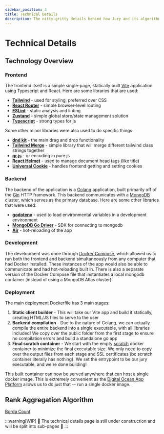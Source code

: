 ```yaml
---
sidebar_position: 3
title: Technical Details
description: The nitty-gritty details behind how Jury and its algorithm works!
---
```


# Technical Details

## Technology Overview

### Frontend

The frontend itself is a simple single-page, statically built [Vite](https://vite.dev/) application using Typescript and React. Here are some libraries that are used:
- [**Tailwind**](https://tailwindcss.com/) - used for styling, preferred over CSS
- [**React Router**](https://reactrouter.com/en/main) - simple browser-level routing
- [**ESLint**](https://eslint.org/) - static analysis and linting
- [**Zustand**](https://github.com/pmndrs/zustand) - simple global store/state management solution
- [**Typescript**](https://www.typescriptlang.org/) - strong types for js

Some other minor libraries were also used to do specific things:
- [**dnd kit**](https://dndkit.com/) - the main drag and drop functionality
- [**Tailwind Merge**](https://www.npmjs.com/package/tailwind-merge) - simple library that will merge different tailwind class strings together
- [**qr.js**](https://www.npmjs.com/package/qr.js) - qr encoding in pure js
- [**React Helmet**](https://www.npmjs.com/package/react-helmet) - used to manage document head tags (like title)
- [**Universal Cookie**](https://www.npmjs.com/package/universal-cookie) - handles frontend getting and setting cookies

### Backend

The backend of the application is a [Golang](https://go.dev/) application, built primarily off of the [Gin](https://github.com/gin-gonic/gin) HTTP framework. This backend communicates with a [MongoDB](https://mongodb.com/) cluster, which serves as the primary database. Here are some other libraries that were used:
- [**godotenv**](https://github.com/joho/godotenv) - used to load environmental variables in a development environment
- [**MongoDB Go Driver**](https://www.mongodb.com/docs/drivers/go/current/) - SDK for connecting to mongodb
- [**Air**](https://github.com/air-verse/air) - hot-reloading of the app

### Development

The development was done through [Docker Compose](https://docs.docker.com/compose/), which allowed us to run both the frontend and backend simultaneously from any computer that had Docker installed. These instances of the app would also be able to communicate and had hot-reloading built in. There is also a separate version of the Docker Compose file that instantiates a local mongodb container (instead of using a MongoDB Atlas cluster).

### Deployment

The main deployment Dockerfile has 3 main stages:
1. **Static client builder** - This will take our Vite app and build it statically, creating HTML/JS files to serve to the user
2. **Backend compilation** - Due to the nature of Golang, we can actually compile the entire backend into a single executable, with all libraries included! We copy over the public folder from the first stage to ensure no compilation errors and build a standalone go app
3. **Final scratch container** - We start with the empty [scratch](https://hub.docker.com/_/scratch) docker container to minimize the final executable size. We only need to copy over the output files from each stage and SSL certificates (bc scratch container literally has nothing). We set the entrypoint to be our jury executable, and we're done building!

This built container can now be served anywhere that can host a single docker image. This is extremely convenient as the [Digital Ocean App Platform](https://www.digitalocean.com/products/app-platform) allows us to do just that -- run a single docker image. 

## Rank Aggregation Algorithm

[Borda Count](https://en.wikipedia.org/wiki/Borda_count)

:::warning[WIP]
🚧 The technical details page is still under construction and will be split into sub-pages 🚧
:::
